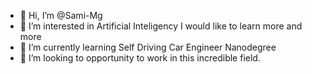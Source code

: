 - 👋 Hi, I’m @Sami-Mg
- 👀 I’m interested in Artificial Inteligency I would like to learn more and more
- 🌱 I’m currently learning Self Driving Car Engineer Nanodegree
- 💞️ I’m looking to opportunity to work in this incredible field.


<!---
Sami-Mg/Sami-Mg is a ✨ special ✨ repository because its `README.md` (this file) appears on your GitHub profile.
You can click the Preview link to take a look at your changes.
--->
